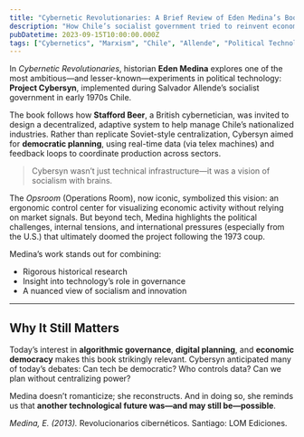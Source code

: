 ```yaml
---
title: "Cybernetic Revolutionaries: A Brief Review of Eden Medina’s Book"
description: "How Chile’s socialist government tried to reinvent economic planning using cybernetics—and why its legacy still matters."
pubDatetime: 2023-09-15T10:00:00.000Z
tags: ["Cybernetics", "Marxism", "Chile", "Allende", "Political Technology"]
---
```


In *Cybernetic Revolutionaries*, historian **Eden Medina** explores one of the most ambitious—and lesser-known—experiments in political technology: **Project Cybersyn**, implemented during Salvador Allende’s socialist government in early 1970s Chile.

The book follows how **Stafford Beer**, a British cybernetician, was invited to design a decentralized, adaptive system to help manage Chile’s nationalized industries. Rather than replicate Soviet-style centralization, Cybersyn aimed for **democratic planning**, using real-time data (via telex machines) and feedback loops to coordinate production across sectors.

> Cybersyn wasn’t just technical infrastructure—it was a vision of socialism with brains.

The *Opsroom* (Operations Room), now iconic, symbolized this vision: an ergonomic control center for visualizing economic activity without relying on market signals. But beyond tech, Medina highlights the political challenges, internal tensions, and international pressures (especially from the U.S.) that ultimately doomed the project following the 1973 coup.

Medina’s work stands out for combining:
- Rigorous historical research
- Insight into technology’s role in governance
- A nuanced view of socialism and innovation

---

## Why It Still Matters

Today’s interest in **algorithmic governance**, **digital planning**, and **economic democracy** makes this book strikingly relevant. Cybersyn anticipated many of today’s debates: Can tech be democratic? Who controls data? Can we plan without centralizing power?

Medina doesn’t romanticize; she reconstructs. And in doing so, she reminds us that **another technological future was—and may still be—possible**.

 *Medina, E. (2013).* Revolucionarios cibernéticos. Santiago: LOM Ediciones.
